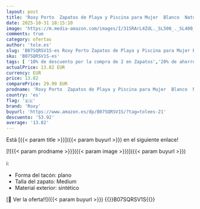 ```yaml
---
layout: post
title: 'Roxy Porto  Zapatos de Playa y Piscina para Mujer  Blanco  Natural Nat   37 EU'
date: 2025-10-31 18:15:10
image: 'https://m.media-amazon.com/images/I/315RArL4ZdL._SL500_._SL400_.jpg'
comments: true
category: ofertas
author: 'tole.es'
slug: 'B07SQRSV1S-es Roxy Porto Zapatos de Playa y Piscina para Mujer Blanco...'
sku: 'B07SQRSV1S-es'
tags: [ '10% de descuento por la compra de 2 en Zapatos','20% de ahorro en calzado','20% de ahorro en moda','Arborist Merchandising Root','Buenos precios en moda','Calzado deportivo para mujer','Moda','Moda Mujer','PDAY23 vijayapv_Hally Hansen +3','Prime Student -10% adicional en una selección de Moda','Sandalias de piscina para mujer','Self Service','Shoes','Special Features Stores','Top Brands Fashion Selection','Top Brands Fashion Womens Footwear','Women Top Brands Bestsellers','Zapatillas deportivas y de moda para mujer','Zapatos para mujer','Zapatos: -10% adicional en una selección de Moda','c8538d25-3af9-48d3-aeff-5f3ce5572a36_0','c8538d25-3af9-48d3-aeff-5f3ce5572a36_1201','c8538d25-3af9-48d3-aeff-5f3ce5572a36_2001','c8538d25-3af9-48d3-aeff-5f3ce5572a36_2101','c8538d25-3af9-48d3-aeff-5f3ce5572a36_4801','c8538d25-3af9-48d3-aeff-5f3ce5572a36_7601','c8538d25-3af9-48d3-aeff-5f3ce5572a36_8301','roxy','zapatos','🇪🇸', ]
actualPrice: 13.82 EUR
currency: EUR
price: 13.82
comparePrice: 29.99 EUR
prodname: 'Roxy Porto  Zapatos de Playa y Piscina para Mujer  Blanco  Natural Nat   37 EU'
country: 'es'
flag: '🇪🇸'
brand: 'Roxy'
buyurl: 'https://www.amazon.es/dp/B07SQRSV1S/?tag=tolees-21'
descuento: '53.92'
average: '13.82'
---
```


Está [{{< param title >}}]({{< param buyurl >}}) en el siguiente enlace!

[![{{< param prodname >}}]({{< param image >}})]({{< param buyurl >}})

ℹ️:

- Forma del tacón: plano
- Talla del zapato: Medium
- Material exterior: sintético

[🛒 Ver la oferta!!]({{< param buyurl >}})
{{<world>}}B07SQRSV1S{{</world>}}
